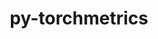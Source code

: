 ---
title: "py-torchmetrics"
layout: cache
categories: [package, develop-2023-11-26]
meta: {"versions": ["1.2.0"], "compilers": ["apple-clang@=15.0.0", "gcc@=11.3.0"], "oss": ["ubuntu22.04", "ventura"], "platforms": ["darwin", "linux"], "targets": ["aarch64", "x86_64_v3"], "stacks": ["ml-darwin-aarch64-mps", "ml-linux-x86_64-cpu", "ml-linux-x86_64-cuda", "ml-linux-x86_64-rocm", "root"], "num_specs": 13, "num_specs_by_stack": {"ml-darwin-aarch64-mps": 4, "root": 13, "ml-linux-x86_64-cpu": 4, "ml-linux-x86_64-rocm": 1, "ml-linux-x86_64-cuda": 4}}
spec_details: [{"hash": "npdu5pogd7ieqvvbxtptpcpoovxdfpbe", "compiler": "apple-clang@=15.0.0", "versions": ["1.2.0"], "os": "ventura", "platform": "darwin", "target": "aarch64", "variants": ["build_system=python_pip"], "stacks": ["ml-darwin-aarch64-mps", "root"], "size": "-", "tarball": "https://binaries.spack.io/releases/develop-2023-11-26/build_cache/darwin-ventura-aarch64/apple-clang-15.0.0/py-torchmetrics-1.2.0/darwin-ventura-aarch64-apple-clang-15.0.0-py-torchmetrics-1.2.0-npdu5pogd7ieqvvbxtptpcpoovxdfpbe.spack"}, {"hash": "ru5asnrgpniswt7u4an2d3eig4l3525r", "compiler": "apple-clang@=15.0.0", "versions": ["1.2.0"], "os": "ventura", "platform": "darwin", "target": "aarch64", "variants": ["build_system=python_pip"], "stacks": ["ml-darwin-aarch64-mps", "root"], "size": "-", "tarball": "https://binaries.spack.io/releases/develop-2023-11-26/build_cache/darwin-ventura-aarch64/apple-clang-15.0.0/py-torchmetrics-1.2.0/darwin-ventura-aarch64-apple-clang-15.0.0-py-torchmetrics-1.2.0-ru5asnrgpniswt7u4an2d3eig4l3525r.spack"}, {"hash": "qsu44kohy3pfvd4lqcrckhsunvhhk4pv", "compiler": "apple-clang@=15.0.0", "versions": ["1.2.0"], "os": "ventura", "platform": "darwin", "target": "aarch64", "variants": ["build_system=python_pip"], "stacks": ["ml-darwin-aarch64-mps", "root"], "size": "-", "tarball": "https://binaries.spack.io/releases/develop-2023-11-26/build_cache/darwin-ventura-aarch64/apple-clang-15.0.0/py-torchmetrics-1.2.0/darwin-ventura-aarch64-apple-clang-15.0.0-py-torchmetrics-1.2.0-qsu44kohy3pfvd4lqcrckhsunvhhk4pv.spack"}, {"hash": "kwj6hc2742tifjwoha6bugs7yhpwukv3", "compiler": "apple-clang@=15.0.0", "versions": ["1.2.0"], "os": "ventura", "platform": "darwin", "target": "aarch64", "variants": ["build_system=python_pip"], "stacks": ["ml-darwin-aarch64-mps", "root"], "size": "-", "tarball": "https://binaries.spack.io/releases/develop-2023-11-26/build_cache/darwin-ventura-aarch64/apple-clang-15.0.0/py-torchmetrics-1.2.0/darwin-ventura-aarch64-apple-clang-15.0.0-py-torchmetrics-1.2.0-kwj6hc2742tifjwoha6bugs7yhpwukv3.spack"}, {"hash": "r3hrqpz3r3ixvxq6ngyxdt4untmqdyem", "compiler": "gcc@=11.3.0", "versions": ["1.2.0"], "os": "ubuntu22.04", "platform": "linux", "target": "x86_64_v3", "variants": ["build_system=python_pip"], "stacks": ["ml-linux-x86_64-cpu", "root"], "size": "-", "tarball": "https://binaries.spack.io/releases/develop-2023-11-26/build_cache/linux-ubuntu22.04-x86_64_v3/gcc-11.3.0/py-torchmetrics-1.2.0/linux-ubuntu22.04-x86_64_v3-gcc-11.3.0-py-torchmetrics-1.2.0-r3hrqpz3r3ixvxq6ngyxdt4untmqdyem.spack"}, {"hash": "h6lrfv6n5q5op33rpursobqjycp6oxdx", "compiler": "gcc@=11.3.0", "versions": ["1.2.0"], "os": "ubuntu22.04", "platform": "linux", "target": "x86_64_v3", "variants": ["build_system=python_pip"], "stacks": ["ml-linux-x86_64-cpu", "root"], "size": "-", "tarball": "https://binaries.spack.io/releases/develop-2023-11-26/build_cache/linux-ubuntu22.04-x86_64_v3/gcc-11.3.0/py-torchmetrics-1.2.0/linux-ubuntu22.04-x86_64_v3-gcc-11.3.0-py-torchmetrics-1.2.0-h6lrfv6n5q5op33rpursobqjycp6oxdx.spack"}, {"hash": "cnosdk555fv3gojwnnmnxfb6bieqeikn", "compiler": "gcc@=11.3.0", "versions": ["1.2.0"], "os": "ubuntu22.04", "platform": "linux", "target": "x86_64_v3", "variants": ["build_system=python_pip"], "stacks": ["ml-linux-x86_64-rocm", "root"], "size": "-", "tarball": "https://binaries.spack.io/releases/develop-2023-11-26/build_cache/linux-ubuntu22.04-x86_64_v3/gcc-11.3.0/py-torchmetrics-1.2.0/linux-ubuntu22.04-x86_64_v3-gcc-11.3.0-py-torchmetrics-1.2.0-cnosdk555fv3gojwnnmnxfb6bieqeikn.spack"}, {"hash": "n3xsjudhkays6i6jdfbsl7kpakwzkrlh", "compiler": "gcc@=11.3.0", "versions": ["1.2.0"], "os": "ubuntu22.04", "platform": "linux", "target": "x86_64_v3", "variants": ["build_system=python_pip"], "stacks": ["root", "ml-linux-x86_64-cuda"], "size": "-", "tarball": "https://binaries.spack.io/releases/develop-2023-11-26/build_cache/linux-ubuntu22.04-x86_64_v3/gcc-11.3.0/py-torchmetrics-1.2.0/linux-ubuntu22.04-x86_64_v3-gcc-11.3.0-py-torchmetrics-1.2.0-n3xsjudhkays6i6jdfbsl7kpakwzkrlh.spack"}, {"hash": "ej4wuaagznnopbkgy5pnq3gwnq7t6ecz", "compiler": "gcc@=11.3.0", "versions": ["1.2.0"], "os": "ubuntu22.04", "platform": "linux", "target": "x86_64_v3", "variants": ["build_system=python_pip"], "stacks": ["root", "ml-linux-x86_64-cuda"], "size": "-", "tarball": "https://binaries.spack.io/releases/develop-2023-11-26/build_cache/linux-ubuntu22.04-x86_64_v3/gcc-11.3.0/py-torchmetrics-1.2.0/linux-ubuntu22.04-x86_64_v3-gcc-11.3.0-py-torchmetrics-1.2.0-ej4wuaagznnopbkgy5pnq3gwnq7t6ecz.spack"}, {"hash": "i5yocoj7p4rb7zkdqproz4sftqnx3opc", "compiler": "gcc@=11.3.0", "versions": ["1.2.0"], "os": "ubuntu22.04", "platform": "linux", "target": "x86_64_v3", "variants": ["build_system=python_pip"], "stacks": ["root", "ml-linux-x86_64-cuda"], "size": "-", "tarball": "https://binaries.spack.io/releases/develop-2023-11-26/build_cache/linux-ubuntu22.04-x86_64_v3/gcc-11.3.0/py-torchmetrics-1.2.0/linux-ubuntu22.04-x86_64_v3-gcc-11.3.0-py-torchmetrics-1.2.0-i5yocoj7p4rb7zkdqproz4sftqnx3opc.spack"}, {"hash": "7aju3kothop5ccpcapcb5jfqnabjttbd", "compiler": "gcc@=11.3.0", "versions": ["1.2.0"], "os": "ubuntu22.04", "platform": "linux", "target": "x86_64_v3", "variants": ["build_system=python_pip"], "stacks": ["ml-linux-x86_64-cpu", "root"], "size": "-", "tarball": "https://binaries.spack.io/releases/develop-2023-11-26/build_cache/linux-ubuntu22.04-x86_64_v3/gcc-11.3.0/py-torchmetrics-1.2.0/linux-ubuntu22.04-x86_64_v3-gcc-11.3.0-py-torchmetrics-1.2.0-7aju3kothop5ccpcapcb5jfqnabjttbd.spack"}, {"hash": "bl4hs632cfjhl6j3f6mscpyvxygolobs", "compiler": "gcc@=11.3.0", "versions": ["1.2.0"], "os": "ubuntu22.04", "platform": "linux", "target": "x86_64_v3", "variants": ["build_system=python_pip"], "stacks": ["ml-linux-x86_64-cpu", "root"], "size": "-", "tarball": "https://binaries.spack.io/releases/develop-2023-11-26/build_cache/linux-ubuntu22.04-x86_64_v3/gcc-11.3.0/py-torchmetrics-1.2.0/linux-ubuntu22.04-x86_64_v3-gcc-11.3.0-py-torchmetrics-1.2.0-bl4hs632cfjhl6j3f6mscpyvxygolobs.spack"}, {"hash": "eisarxm2ninosa3xq34arz4ykyfbuiz4", "compiler": "gcc@=11.3.0", "versions": ["1.2.0"], "os": "ubuntu22.04", "platform": "linux", "target": "x86_64_v3", "variants": ["build_system=python_pip"], "stacks": ["root", "ml-linux-x86_64-cuda"], "size": "-", "tarball": "https://binaries.spack.io/releases/develop-2023-11-26/build_cache/linux-ubuntu22.04-x86_64_v3/gcc-11.3.0/py-torchmetrics-1.2.0/linux-ubuntu22.04-x86_64_v3-gcc-11.3.0-py-torchmetrics-1.2.0-eisarxm2ninosa3xq34arz4ykyfbuiz4.spack"}]
---